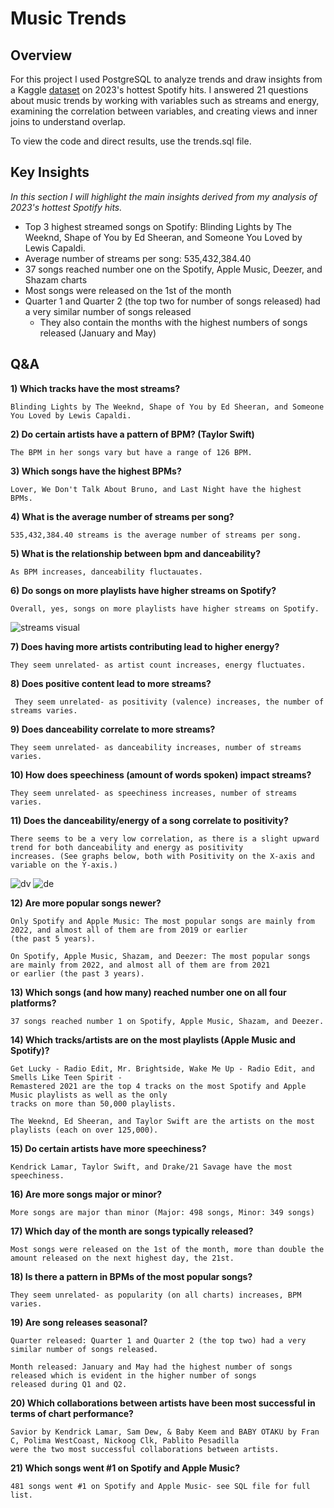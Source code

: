 # Music Trends
## Overview
For this project I used PostgreSQL to analyze trends and draw insights from a Kaggle [dataset](https://www.kaggle.com/datasets/nelgiriyewithana/top-spotify-songs-2023?resource=download) on 2023's hottest Spotify hits. I answered 21 questions about music trends by working with variables such as streams and energy, examining the correlation between variables, and creating views and inner joins to understand overlap.

To view the code and direct results, use the trends.sql file.

## Key Insights
*In this section I will highlight the main insights derived from my analysis of 2023's hottest Spotify hits.*
- Top 3 highest streamed songs on Spotify: Blinding Lights by The Weeknd, Shape of You by Ed Sheeran, and Someone You Loved by Lewis Capaldi.
- Average number of streams per song: 535,432,384.40
- 37 songs reached number one on the Spotify, Apple Music, Deezer, and Shazam charts
- Most songs were released on the 1st of the month
- Quarter 1 and Quarter 2 (the top two for number of songs released) had a very similar number of songs released
  - They also contain the months with the highest numbers of songs released (January and May) 

## Q&A
**1) Which tracks have the most streams?**

    Blinding Lights by The Weeknd, Shape of You by Ed Sheeran, and Someone You Loved by Lewis Capaldi.
  
   
**2) Do certain artists have a pattern of BPM? (Taylor Swift)**

    The BPM in her songs vary but have a range of 126 BPM.


**3) Which songs have the highest BPMs?**

    Lover, We Don't Talk About Bruno, and Last Night have the highest BPMs.
    

**4) What is the average number of streams per song?**

    535,432,384.40 streams is the average number of streams per song.


**5) What is the relationship between bpm and danceability?**

    As BPM increases, danceability fluctauates.


**6) Do songs on more playlists have higher streams on Spotify?**

    Overall, yes, songs on more playlists have higher streams on Spotify.
![streams visual](https://github.com/vedarc/Music-Trends/assets/162649750/db7555b7-6de9-42e4-8806-935d6d572813)


**7) Does having more artists contributing lead to higher energy?**

    They seem unrelated- as artist count increases, energy fluctuates.


**8) Does positive content lead to more streams?**

     They seem unrelated- as positivity (valence) increases, the number of streams varies.


**9) Does danceability correlate to more streams?**

    They seem unrelated- as danceability increases, number of streams varies.


**10) How does speechiness (amount of words spoken) impact streams?**

    They seem unrelated- as speechiness increases, number of streams varies.


**11) Does the danceability/energy of a song correlate to positivity?**

    There seems to be a very low correlation, as there is a slight upward trend for both danceability and energy as positivity
    increases. (See graphs below, both with Positivity on the X-axis and variable on the Y-axis.)
    
  ![dv](https://github.com/vedarc/Music-Trends/assets/162649750/ea0a1c76-ba8b-4abe-bc8b-c4477e0b5bd8)
  ![de](https://github.com/vedarc/Music-Trends/assets/162649750/392dc3fb-c852-45e5-a6e9-f9956093a028)



**12) Are more popular songs newer?**

    Only Spotify and Apple Music: The most popular songs are mainly from 2022, and almost all of them are from 2019 or earlier
    (the past 5 years).
    
    On Spotify, Apple Music, Shazam, and Deezer: The most popular songs are mainly from 2022, and almost all of them are from 2021
    or earlier (the past 3 years).


**13) Which songs (and how many) reached number one on all four platforms?**

    37 songs reached number 1 on Spotify, Apple Music, Shazam, and Deezer.


**14) Which tracks/artists are on the most playlists (Apple Music and Spotify)?**

    Get Lucky - Radio Edit, Mr. Brightside, Wake Me Up - Radio Edit, and Smells Like Teen Spirit -
    Remastered 2021 are the top 4 tracks on the most Spotify and Apple Music playlists as well as the only
    tracks on more than 50,000 playlists.
    
    The Weeknd, Ed Sheeran, and Taylor Swift are the artists on the most playlists (each on over 125,000).


**15) Do certain artists have more speechiness?**

    Kendrick Lamar, Taylor Swift, and Drake/21 Savage have the most speechiness.


**16) Are more songs major or minor?**

    More songs are major than minor (Major: 498 songs, Minor: 349 songs)


**17) Which day of the month are songs typically released?**

    Most songs were released on the 1st of the month, more than double the amount released on the next highest day, the 21st.


**18) Is there a pattern in BPMs of the most popular songs?**

    They seem unrelated- as popularity (on all charts) increases, BPM varies.


**19) Are song releases seasonal?**

    Quarter released: Quarter 1 and Quarter 2 (the top two) had a very similar number of songs released.
    
    Month released: January and May had the highest number of songs released which is evident in the higher number of songs
    released during Q1 and Q2.


**20) Which collaborations between artists have been most successful in terms of chart performance?**

    Savior by Kendrick Lamar, Sam Dew, & Baby Keem and BABY OTAKU by Fran C, Polima WestCoast, Nickoog Clk, Pablito Pesadilla
    were the two most successful collaborations between artists.


**21) Which songs went #1 on Spotify and Apple Music?**

    481 songs went #1 on Spotify and Apple Music- see SQL file for full list.
